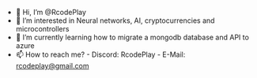 - 👋 Hi, I’m @RcodePlay
- 👀 I’m interested in Neural networks, AI, cryptocurrencies and microcontrollers
- 🌱 I’m currently learning how to migrate a mongodb database and API to azure
- 📫 How to reach me?
           - Discord: RcodePlay
           - E-Mail: rcodeplay@gmail.com
